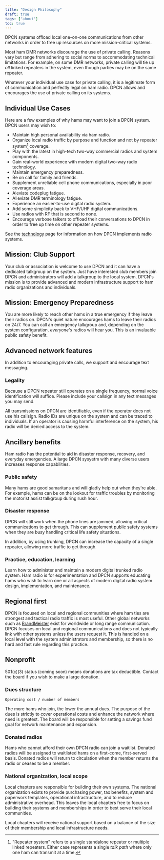 ```yaml
---
title: "Design Philosophy"
draft: true
tags: ["about"]
toc: true
---
```


DPCN systems offload local one-on-one communications from other networks in order to free up resources on more mission-critical systems.

<!--more-->

Most ham DMR networks discourage the use of private calling. Reasons vary but range from adhering to social norms to accommodating technical limitations. For example, on some DMR networks, private calling will tie up *all* linked repeaters in the system, even though parties may be on the same repeater.

Whatever your individual use case for private calling, it is a legitimate form of communication and perfectly legal on ham radio. DPCN allows and encourages the use of private calling on its systems.

## Individual Use Cases

Here are a few examples of why hams may want to join a DPCN system. DPCN users may wish to:

* Maintain high personal availability via ham radio.
* Organize local radio traffic by purpose and function and not by repeater system[^1] coverage.
* Play with the latest in high-tech two-way commercial radios and system components.
* Gain real-world experience with modern digital two-way radio technology.
* Maintain emergency preparedness.
* Be on call for family and friends.
* Supplement unreliable cell phone communications, especially in poor coverage areas.
* Aleviate codeplug fatigue.
* Alleviate DMR terminology fatigue.
* Experience an easier-to-use digital radio system.
* Add some simplicity back to VHF/UHF digital communications.
* Use radios with RF that is second to none.
* Encourage verbose talkers to offload their conversations to DPCN in order to free up time on other repeater systems. 

[^1]: "Repeater system" refers to a single standalone repeater or multiple linked repeaters. Either case represents a single *talk path* where only one ham can transmit at a time.

See the [technology](/about/technology) page for information on how DPCN implements radio systems.

## Mission: Club Support

Your club or association is welcome to use DPCN and it can have a dedicated talkgroup on the system. Just have interested club members join DPCN and administrators will add a talkgroup to the local system. DPCN's mission is to provide advanced and modern infrastructure support to ham radio organizations and individuals.

## Mission: Emergency Preparedness

You are more likely to reach other hams in a true emergency if they leave their radios on. DPCN's quiet nature encourages hams to leave their radios on 24/7. You can call an emergency talkgroup and, depending on the system configuration, *everyone's* radios will hear you. This is an invaluable public safety benefit.

## Advanced network features

In addition to encouraging private calls, we support and encourage text messaging.

### Legality

Because a DPCN repeater still operates on a single frequency, normal voice identification will suffice. Please include your callsign in any text messages you may send.

All transmissions on DPCN are identifiable, even if the operator does not use his callsign. Radio IDs are unique on the system and can be traced to individuals. If an operator is causing harmful interference on the system, his radio will be denied access to the system.

## Ancillary benefits

Ham radio has the potential to aid in disaster response, recovery, and everyday emergencies. A large DPCN sysyetm with many diverse users increases response capabilities.

### Public safety

Many hams are good samaritans and will gladly help out when they're able. For example, hams can be on the lookout for traffic troubles by monitoring the motorist assist talkgroup during rush hour.

### Disaster response

DPCN will still work when the phone lines are jammed, allowing critical communications to get through. This can supplement public safety systems when they are busy handling critical life safety situations.

In addition, by using trunking, DPCN can increase the capacity of a single repeater, allowing more traffic to get through.

### Practice, education, learning

Learn how to administer and maintain a modern digital trunked radio system. Ham radio is for experimentation and DPCN supports educating hams who wish to learn one or all aspects of modern digital radio system design, implementation, and maintenance.

## Regional first

DPCN is focused on local and regional communities where ham ties are strongest and tactical radio traffic is most useful. Other global networks such as [BrandMeister](https://brandmeister.network) exist for worldwide or long range communication. DPCN focuses on local and regional communications and does not typically link with other systems unless the users request it. This is handled on a local level with the system administrators and membership, so there is no hard and fast rule regarding this practice.

## Nonprofit

501(c)(3) status (coming soon) means donations are tax deductible. Contact the board if you wish to make a large donation.

### Dues structure

`Operating cost / number of members`

The more hams who join, the lower the annual dues. The purpose of the dues is strictly to cover operational costs and enhance the network where need is greatest. The board will be responsible for setting a savings fund goal for network maintenance and expansion.

### Donated radios

Hams who cannot afford their own DPCN radio can join a waitlist. Donated radios will be assigned to waitlisted hams on a first-come, first-served basis. Donated radios will return to circulation when the member returns the radio or ceases to be a member.

### National organization, local scope

Local chapters are responsible for building their own systems. The national organization exists to provide purchasing power, tax benefits, system and paperwork templates, operational infrastructure, and to reduce administrative overhead. This leaves the local chapters free to focus on building their systems and memberships in order to best serve their local communities.

Local chapters will receive national support based on a balance of the size of their membership and local infrastructure needs.